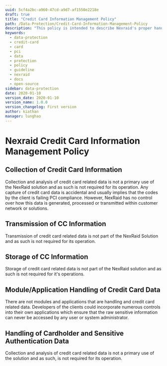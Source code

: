 ```yaml
---
uuid: 5cf4a2bc-a960-47cd-a9d7-af1550e2218e
draft: true
title: "Credit Card Information Management Policy"
path: /Data-Protection/Credit-Card-Information-Management-Policy
description: "This policy is intended to describe Nexraid's proper handling of credit card transactions processed through automated systems and/or manual procedures."
keywords: 
  - data-protection
  - credit-card
  - card
  - pci
  - data
  - protection
  - policy
  - guideline
  - nexraid
  - docs
  - open-source
sidebar: data-protection
date: 2020-01-10
version_date: 2020-01-10
version_name: 1.0.0
version_changelog: First version
author: kiathan
manager: lunghao
---
```


# Nexraid Credit Card Information Management Policy
## Collection of Credit Card Information
Collection and analysis of credit card related data is not a primary use of the NexRaid solution and as such is not required for its operation. Any capture of credit card data is accidental and usually implies that the codes by the client is failing PCI compliance. However, NexRaid has no control over how this data is generated, processed or transmitted within customer network or solutions.


## Transmission of CC Information
Transmission of credit card related data is not part of the NexRaid Solution and as such is not required for its operation.

## Storage of CC Information
Storage of credit card related data is not part of the NexRaid solution and as such is not required for it's operations. 


## Module/Application Handling of Credit Card Data
There are not modules and applications that are handling and credit card related data. Developers of the clients could incorporate numerous controls into their own applications which ensure that the raw sensitive information can never be accessed by any user or system administrator.


## Handling of Cardholder and Sensitive Authentication Data
Collection and analysis of credit card related data is not a primary use of the solution and as such, is not required for its operation. 
